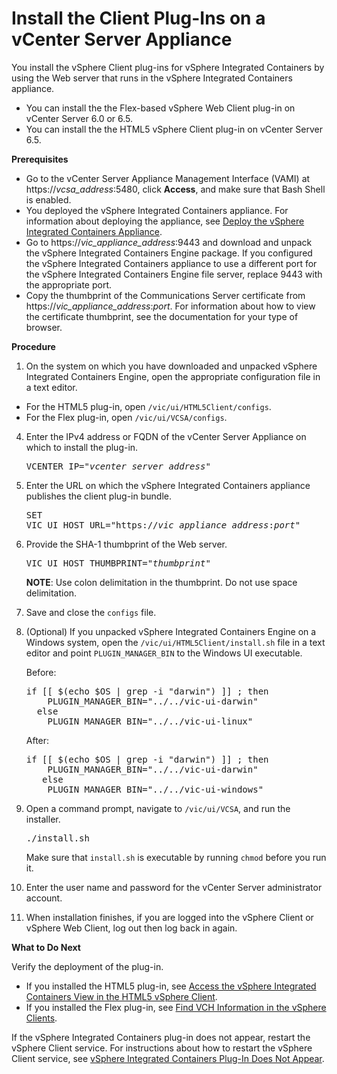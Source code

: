 # Install the Client Plug-Ins on a vCenter Server Appliance #

You install the vSphere Client plug-ins for vSphere Integrated Containers by using the Web server that runs in the vSphere Integrated Containers appliance.

- You can install the the Flex-based vSphere Web Client plug-in on vCenter Server 6.0 or 6.5.
- You can install the the HTML5 vSphere Client plug-in on vCenter Server 6.5.

**Prerequisites**

- Go to the vCenter Server Appliance Management Interface (VAMI) at https://<i>vcsa_address</i>:5480, click **Access**, and make sure that Bash Shell is enabled.
- You deployed the vSphere Integrated Containers appliance. For information about deploying the appliance, see [Deploy the vSphere Integrated Containers Appliance](deploy_vic_appliance.md).
- Go to https://<i>vic_appliance_address</i>:9443 and download and unpack the vSphere Integrated Containers Engine package. If you configured the vSphere Integrated Containers appliance to use a different port for the vSphere Integrated Containers Engine file server, replace 9443 with the appropriate port.
- Copy the thumbprint of the Communications Server certificate from https://<i>vic_appliance_address</i>:<i>port</i>. For information about how to view the certificate thumbprint, see the documentation for your type of browser.

**Procedure**

1. On the system on which you have downloaded and unpacked vSphere Integrated Containers Engine, open the appropriate configuration file in a text editor.

  - For the HTML5 plug-in, open `/vic/ui/HTML5Client/configs`.
  - For the Flex plug-in, open `/vic/ui/VCSA/configs`.
4. Enter the IPv4 address or FQDN of the vCenter Server Appliance on which to install the plug-in. <pre>VCENTER_IP="<i>vcenter_server_address</i>"</pre>
5. Enter the URL on which the vSphere Integrated Containers appliance publishes the client plug-in bundle. <pre>SET VIC_UI_HOST_URL="https://<i>vic_appliance_address</i>:<i>port</i>"</pre>
6. Provide the SHA-1 thumbprint of the Web server.<pre>VIC_UI_HOST_THUMBPRINT="<i>thumbprint</i>"</pre>**NOTE**: Use colon delimitation in the thumbprint. Do not use space delimitation.
6. Save and close the `configs` file.
7. (Optional) If you unpacked vSphere Integrated Containers Engine on a Windows system, open  the `/vic/ui/HTML5Client/install.sh` file in a text editor and point `PLUGIN_MANAGER_BIN` to the Windows UI executable.

   Before:
     <pre>if [[ $(echo $OS | grep -i "darwin") ]] ; then
       PLUGIN_MANAGER_BIN="../../vic-ui-darwin"
     else
       PLUGIN_MANAGER_BIN="../../vic-ui-linux"</pre>
   After:
      <pre>if [[ $(echo $OS | grep -i "darwin") ]] ; then
       PLUGIN_MANAGER_BIN="../../vic-ui-darwin"
      else
       PLUGIN_MANAGER_BIN="../../vic-ui-windows"</pre>

7. Open a command prompt, navigate to `/vic/ui/VCSA`, and run the installer.
   <pre>./install.sh</pre>

    Make sure that `install.sh` is executable by running `chmod` before you run it.
  
9. Enter the user name and password for the vCenter Server administrator account.
10. When installation finishes, if you are logged into the vSphere Client or vSphere Web Client, log out then log back in again.

**What to Do Next**

Verify the deployment of the plug-in.

- If you installed the HTML5 plug-in, see [Access the vSphere Integrated Containers View in the HTML5 vSphere Client](access_h5_ui.md).
- If you installed the Flex plug-in, see [Find VCH Information in the vSphere Clients](vch_portlet_ui.md).

If the vSphere Integrated Containers plug-in does not appear, restart the vSphere Client service. For instructions about how to restart the vSphere Client service, see [vSphere Integrated Containers Plug-In Does Not Appear](ts_ui_not_appearing.md).